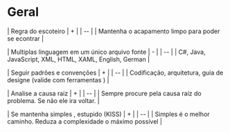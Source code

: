 # Geral

| Regra do escoteiro  | + |
| -- |
| Mantenha o acapamento limpo para poder se econtrar |

| Multiplas linguagem em um único arquivo fonte  | - |
| -- |
| C#, Java, JavaScript, XML, HTML, XAML, English, German |

| Seguir padrões e convenções  | + |
| -- |
| Codificação, arquitetura, guia de designe (valide com ferramentas ) |

| Analise a causa raiz | + |
| -- |
| Sempre procure pela causa raíz do problema. Se não ele ira voltar. |

| Se mantenha simples , estupido (KISS) | + |
| -- |
| Simples é o melhor caminho. Reduza a complexidade o máximo possível |